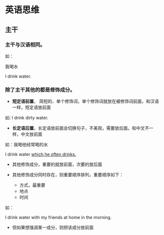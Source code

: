 # 英语思维

## 主干

### 主干与汉语相同。

如：

我喝水

I drink water.


### 除了主干其他的都是修饰成分。

- **短定语前置**， 简短的、单个修饰词，单个修饰词就放在被修饰词前面，和汉语一样，短定语放前面

如:
I drink dirty water.

- **长定语后置**，长定语放前面会切换句子，不美观，需要放后面。和中文不一样，中文放前面

如：我喝他经常喝的水

I drink water <u>which he often drinks.</u>


- 其他修饰成分，重要的就放前面，次要的放后面

- 其他修饰成分同时存在，则重要顺序排列，重要顺序如下：
    - 方式，最重要
    - 地点 
    - 时间

如：

I drink water with my friends at home in the morning.

- 但如果想强调某一成分，则把该成分放前面    

